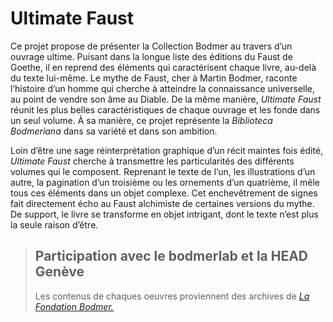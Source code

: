 # Ultimate Faust
Ce projet propose de présenter la Collection Bodmer au travers d’un ouvrage ultime. Puisant dans la longue liste des éditions du Faust de Goethe, il en reprend des éléments qui caractérisent chaque livre, au-delà du texte lui-même. Le mythe de Faust, cher à Martin Bodmer, raconte l’histoire d’un homme qui cherche à atteindre la connaissance universelle, au point de vendre son âme au Diable. De la même manière, *Ultimate Faust* réunit les plus belles caractéristiques de chaque ouvrage et les fonde dans un seul volume. À sa manière, ce projet représente la *Biblioteca Bodmeriana* dans sa variété et dans son ambition.


Loin d’être une sage réinterprétation graphique d’un récit maintes fois édité, *Ultimate Faust* cherche à transmettre les particularités des différents volumes qui le composent. Reprenant le texte de l’un, les illustrations d’un autre, la pagination d’un troisième ou les ornements d’un quatrième, il mêle tous ces éléments dans un objet complexe. Cet enchevêtrement de signes fait directement écho au Faust alchimiste de certaines versions du mythe. De support, le livre se transforme en objet intrigant, dont le texte n’est plus la seule raison d’être.

>## Participation avec le bodmerlab et la HEAD Genève
>
>Les contenus de chaques oeuvres proviennent des archives de [*La Fondation Bodmer.*](http://bodmerlab.unige.ch/)